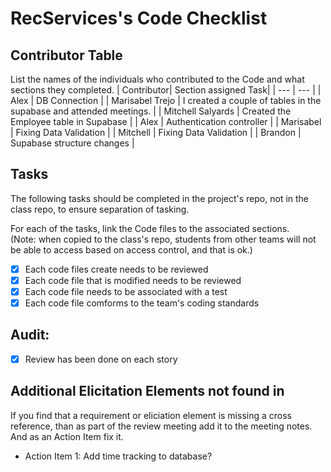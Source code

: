 # RecServices's Code Checklist

## Contributor Table

List the names of the individuals who contributed to the Code and what sections they completed.
| Contributor| Section assigned Task|
| --- | --- |
| Alex | DB Connection |
| Marisabel Trejo        | I created a couple of tables in the supabase and attended meetings. |
| Mitchell Salyards | Created the Employee table in Supabase |
| Alex | Authentication controller |
| Marisabel | Fixing Data Validation |
| Mitchell | Fixing Data Validation | 
| Brandon | Supabase structure changes |

## Tasks

The following tasks should be completed in the project's repo, not in the class repo, to ensure separation of tasking.

For each of the tasks, link the Code files to the associated sections.  
(Note: when copied to the class's repo, students from other teams will not be able to access based on access control, and that is ok.)

- [x] Each code files create needs to be reviewed
- [x] Each code file that is modified needs to be reviewed
- [x] Each code file needs to be associated with a test
- [x] Each code file comforms to the team's coding standards

## Audit:
- [x] Review has been done on each story

## Additional Elicitation Elements not found in
If you find that a requirement or eliciation element is missing a cross reference, than as part of the review meeting add it to the meeting notes. And as an Action Item fix it. 
* Action Item 1: Add time tracking to database?

